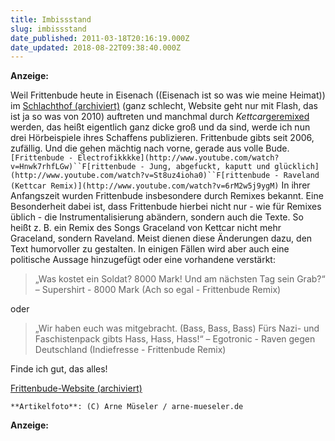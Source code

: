 ```yaml
---
title: Imbissstand
slug: imbissstand
date_published: 2011-03-18T20:16:19.000Z
date_updated: 2018-08-22T09:38:40.000Z
---
```


**Anzeige:**
<!--
google_ad_client = "ca-pub-9017149142527832";
/* zurueckzumbeton Frittenbude Artikel */
google_ad_slot = "3782706412";
google_ad_width = 468;
google_ad_height = 60;
//-->

Weil Frittenbude heute in Eisenach ((Eisenach ist so was wie meine Heimat)) im [Schlachthof (archiviert)](http://web.archive.org/web/20100801023003/http://www.schlachthof-eisenach.de:80/dates.php) (ganz schlecht, Website geht nur mit Flash, das ist ja so was von 2010) auftreten und manchmal durch *Kettcar*[geremixed](http://www.youtube.com/watch?v=6rM2w5j9ygM) werden, das heißt eigentlich ganz dicke groß und da sind, werde ich nun drei Hörbeispiele ihres Schaffens publizieren. Frittenbude gibts seit 2006, zufällig. Und die gehen mächtig nach vorne, gerade aus volle Bude.
`[Frittenbude - Electrofikkkke](http://www.youtube.com/watch?v=Hnwk7rhfLGw)``F[rittenbude - Jung, abgefuckt, kaputt und glücklich](http://www.youtube.com/watch?v=St8uz4ioha0)``F[rittenbude - Raveland (Kettcar Remix)](http://www.youtube.com/watch?v=6rM2w5j9ygM)`
In ihrer Anfangszeit wurden Frittenbude insbesondere durch Remixes bekannt. Eine Besonderheit dabei ist, dass Frittenbude hierbei nicht nur - wie für Remixes üblich - die Instrumentalisierung abändern, sondern auch die Texte. So heißt z. B. ein Remix des Songs Graceland von Kettcar nicht mehr Graceland, sondern Raveland. Meist dienen diese Änderungen dazu, den Text humorvoller zu gestalten. In einigen Fällen wird aber auch eine politische Aussage hinzugefügt oder eine vorhandene verstärkt:

> „Was kostet ein Soldat? 8000 Mark!
> Und am nächsten Tag sein Grab?“
> – Supershirt - 8000 Mark (Ach so egal - Frittenbude Remix)

oder

> „Wir haben euch was mitgebracht. (Bass, Bass, Bass)
> Fürs Nazi- und Faschistenpack gibts Hass, Hass, Hass!“
> – Egotronic - Raven gegen Deutschland (Indiefresse - Frittenbude Remix)

Finde ich gut, das alles!

[Frittenbude-Website (archiviert)](http://web.archive.org/web/20110713110643/http://frittenbude.blogsport.de:80/)

`**Artikelfoto**: (C) Arne Müseler / arne-mueseler.de`

**Anzeige:**
<!--
google_ad_client = "ca-pub-9017149142527832";
/* zurueckzumbeton Frittenbude Artikel */
google_ad_slot = "3782706412";
google_ad_width = 468;
google_ad_height = 60;
//-->
